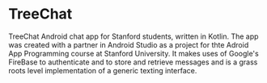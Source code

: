 # TreeChat
TreeChat Android chat app for Stanford students, written in Kotlin.
The app was created with a partner in Android Studio as a project for thte Adroid App Programming course at Stanford University.
It makes uses of Google's FireBase to authenticate and to store and retrieve messages and is a grass roots level implementation of a generic texting interface. 
